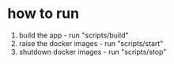 # how to run

1. build the app - run "scripts/build"
2. raise the docker images - run "scripts/start"
3. shutdown docker images - run "scripts/stop"
